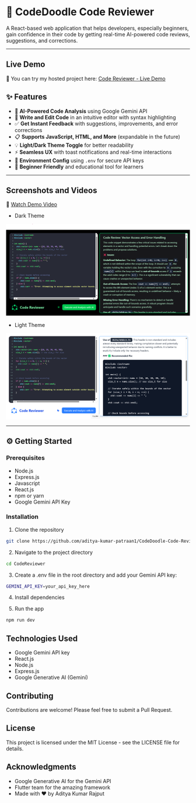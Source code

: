 # 🚀 CodeDoodle Code Reviewer

A React-based web application that helps developers, especially beginners, gain confidence in their code by getting real-time AI-powered code reviews, suggestions, and corrections.

---

## Live Demo

🚀 You can try my hosted project here: [Code Reviewer - Live Demo]([https://codereviewer-1-a14g.onrender.com/](https://codedoodle.onrender.com/]))

## ✨ Features

- 🧠 **AI-Powered Code Analysis** using Google Gemini API  
- 📝 **Write and Edit Code** in an intuitive editor with syntax highlighting  
- ✅ **Get Instant Feedback** with suggestions, improvements, and error corrections  
- 📋 **Supports JavaScript, HTML, and More** (expandable in the future)  
- 💡 **Light/Dark Theme Toggle** for better readability  
- ⚡ **Seamless UX** with toast notifications and real-time interactions  
- 🔐 **Environment Config** using `.env` for secure API keys  
- 🧪 **Beginner Friendly** and educational tool for learners

---

## Screenshots and Videos
🎥 [Watch Demo Video](https://raw.githubusercontent.com/aditya-kumar-patraan1/CodeReviewer/main/Client/CodeReviwer.mp4)
- Dark Theme
<img src="https://github.com/aditya-kumar-patraan1/CodeReviewer/blob/main/Client/darktheme.png?raw=true" width="600" alt="Dark Theme Screenshot" />

- Light Theme
<img src="https://github.com/aditya-kumar-patraan1/CodeReviewer/blob/main/Client/lighttheme.png?raw=true" width="600" alt="Dark Theme Screenshot" />



---

## ⚙️ Getting Started

### Prerequisites

- Node.js
- Express.js
- Javascript
- React.js
- npm or yarn
- Google Gemini API Key

### Installation

1. Clone the repository
```bash
git clone https://github.com/aditya-kumar-patraan1/CodeDoodle-Code-Reviewer.git
```
2. Navigate to the project directory
```bash
cd CodeReviewer
```
3. Create a .env file in the root directory and add your Gemini API key:
```bash
GEMINI_API_KEY=your_api_key_here
```
4. Install dependencies

5. Run the app
```bash
npm run dev
```

## Technologies Used
- Google Gemini API key
- React.js
- Node.js
- Express.js
- Google Generative AI (Gemini)

## Contributing
Contributions are welcome! Please feel free to submit a Pull Request.

## License
This project is licensed under the MIT License - see the LICENSE file for details.

## Acknowledgments
- Google Generative AI for the Gemini API
- Flutter team for the amazing framework
- Made with ❤️ by Aditya Kumar Rajput
